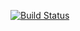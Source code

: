 [![Build Status](https://travis-ci.org/Run4curry/travis.svg?branch=master)](https://travis-ci.org/Run4curry/travis)
